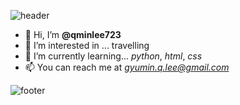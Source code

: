 ![header](https://capsule-render.vercel.app/api?type=wave&color=gradient&height=300&section=header&text=Hello%20World!&fontSize=80)


- 👋 Hi, I’m **@qminlee723**
- 👀 I’m interested in ... travelling
- 🌱 I’m currently learning... *python*, *html*, *css* 
- 📫 You can reach me at *gyumin.q.lee@gmail.com*


![footer](https://capsule-render.vercel.app/api?type=wave&color=gradient&height=300&section=footer)

<!---
qminlee723/qminlee723 is a ✨ special ✨ repository because its `README.md` (this file) appears on your GitHub profile.
You can click the Preview link to take a look at your changes.
--->
